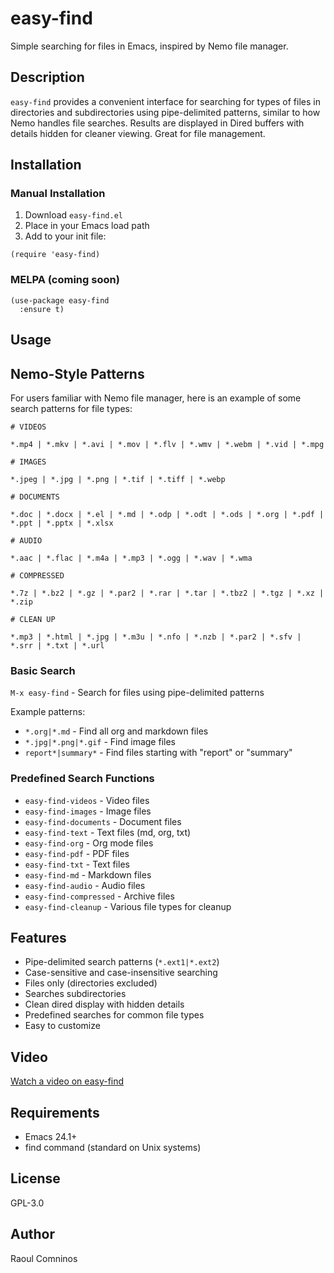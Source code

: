 # easy-find

Simple searching for files in Emacs, inspired by Nemo file manager.

## Description

`easy-find` provides a convenient interface for searching for types of
files in directories and subdirectories using pipe-delimited patterns,
similar to how Nemo handles file searches. Results are displayed in
Dired buffers with details hidden for cleaner viewing. Great for file
management.

## Installation

### Manual Installation
1. Download `easy-find.el`
2. Place in your Emacs load path
3. Add to your init file:
```elisp
(require 'easy-find)
```

### MELPA (coming soon)
```elisp
(use-package easy-find
  :ensure t)
```

## Usage

## Nemo-Style Patterns
For users familiar with Nemo file manager, here is an example of some search patterns for file types:

```
# VIDEOS

*.mp4 | *.mkv | *.avi | *.mov | *.flv | *.wmv | *.webm | *.vid | *.mpg

# IMAGES

*.jpeg | *.jpg | *.png | *.tif | *.tiff | *.webp

# DOCUMENTS

*.doc | *.docx | *.el | *.md | *.odp | *.odt | *.ods | *.org | *.pdf | *.ppt | *.pptx | *.xlsx

# AUDIO

*.aac | *.flac | *.m4a | *.mp3 | *.ogg | *.wav | *.wma

# COMPRESSED

*.7z | *.bz2 | *.gz | *.par2 | *.rar | *.tar | *.tbz2 | *.tgz | *.xz | *.zip

# CLEAN UP

*.mp3 | *.html | *.jpg | *.m3u | *.nfo | *.nzb | *.par2 | *.sfv | *.srr | *.txt | *.url
```

### Basic Search
`M-x easy-find` - Search for files using pipe-delimited patterns

Example patterns:
- `*.org|*.md` - Find all org and markdown files
- `*.jpg|*.png|*.gif` - Find image files
- `report*|summary*` - Find files starting with "report" or "summary"

### Predefined Search Functions

* `easy-find-videos` - Video files
* `easy-find-images` - Image files  
* `easy-find-documents` - Document files
* `easy-find-text` - Text files (md, org, txt)
* `easy-find-org` - Org mode files
* `easy-find-pdf` - PDF files
* `easy-find-txt` - Text files
* `easy-find-md` - Markdown files
* `easy-find-audio` - Audio files
* `easy-find-compressed` - Archive files
* `easy-find-cleanup` - Various file types for cleanup

## Features

- Pipe-delimited search patterns (`*.ext1|*.ext2`)
- Case-sensitive and case-insensitive searching
- Files only (directories excluded)
- Searches subdirectories
- Clean dired display with hidden details
- Predefined searches for common file types
- Easy to customize

## Video

[Watch a video on easy-find](https://youtu.be/wUh-d4a16r4)

## Requirements

- Emacs 24.1+
- find command (standard on Unix systems)

## License

GPL-3.0

## Author

Raoul Comninos
